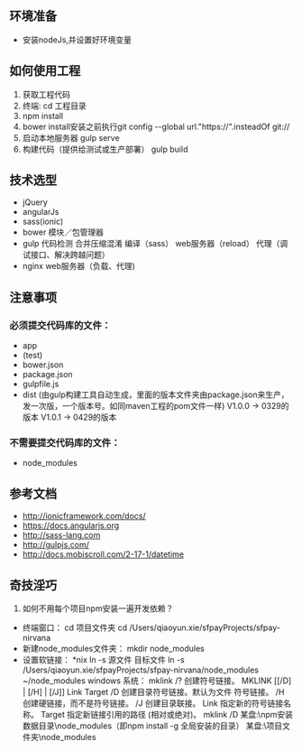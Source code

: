 ## 环境准备 ##
*   安装nodeJs,并设置好环境变量

## 如何使用工程 ##
1.  获取工程代码
2.  终端: cd 工程目录
3.  npm install 
4.  bower install安装之前执行git config --global url."https://".insteadOf git:// 
5.  启动本地服务器
    gulp serve 
6.  构建代码（提供给测试或生产部署）
    gulp build


## 技术选型 ##
*   jQuery
*   angularJs
*   sass(ionic)
*   bower 模块／包管理器
*   gulp
    代码检测
    合并压缩混淆
    编译（sass）
    web服务器（reload）
    代理（调试接口、解决跨越问题）
*   nginx
    web服务器（负载、代理)

## 注意事项 ##
### 必须提交代码库的文件： ###
*   app 
*   (test) 
*   bower.json 
*   package.json 
*   gulpfile.js 
*   dist (由gulp构建工具自动生成，里面的版本文件夹由package.json来生产，发一次版，一个版本号。如同maven工程的pom文件一样)
    V1.0.0 -> 0329的版本
    V1.0.1 -> 0429的版本


### 不需要提交代码库的文件： ###
*   node_modules


## 参考文档 ##
*   http://ionicframework.com/docs/
*   https://docs.angularjs.org
*   http://sass-lang.com
*   http://gulpjs.com/
*   http://docs.mobiscroll.com/2-17-1/datetime


## 奇技淫巧 ## 
1.  如何不用每个项目npm安装一遍开发依赖？
*   终端窗口： cd 项目文件夹
    cd /Users/qiaoyun.xie/sfpayProjects/sfpay-nirvana
*   新建node_modules文件夹：
    mkdir node_modules
*   设置软链接：
    *nix
        ln -s 源文件  目标文件
        ln -s /Users/qiaoyun.xie/sfpayProjects/sfpay-nirvana/node_modules ~/node_modules 
    windows 系统：
        mklink /?
        创建符号链接。 
        MKLINK [[/D] | [/H] | [/J]] Link Target
        /D 创建目录符号链接。默认为文件 符号链接。
        /H 创建硬链接，而不是符号链接。
        /J 创建目录联接。
        Link 指定新的符号链接名称。
        Target 指定新链接引用的路径 (相对或绝对)。
        mklink /D 某盘:\npm安装数据目录\node_modules（即npm install -g 全局安装的目录） 某盘:\项目文件夹\node_modules
